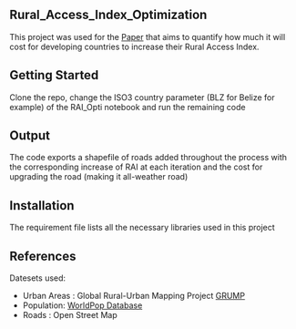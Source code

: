 ## Rural_Access_Index_Optimization

This project was used for the [Paper](https://openknowledge.worldbank.org/bitstream/handle/10986/31309/WPS8746.pdf?sequence=5) that aims to quantify how much it will cost for developing countries to increase their Rural Access Index.

## Getting Started

Clone the repo, change the ISO3 country parameter (BLZ for Belize for example) of the RAI_Opti notebook and run the remaining code

## Output

The code exports a shapefile of roads added throughout the process with the corresponding increase of RAI at each iteration and the cost for upgrading the road (making it all-weather road)

## Installation

The requirement file lists all the necessary libraries used in this project

## References

Datesets used:
-  Urban Areas : Global Rural-Urban Mapping Project [GRUMP](https://sedac.ciesin.columbia.edu/data/collection/grump-v1)
- Population: [WorldPop Database](https://www.worldpop.org/)
- Roads : Open Street Map
